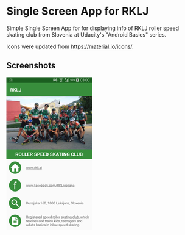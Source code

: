 Single Screen App for RKLJ
==========================

Simple Single Screen App for for displaying info of RKLJ roller speed skating club from Slovenia at Udacity's "Android Basics" series.

Icons were updated from https://material.io/icons/.


Screenshots
-----------
![app](https://github.com/natasak/RKLJapp/blob/master/screenshot_rklj1.png)

